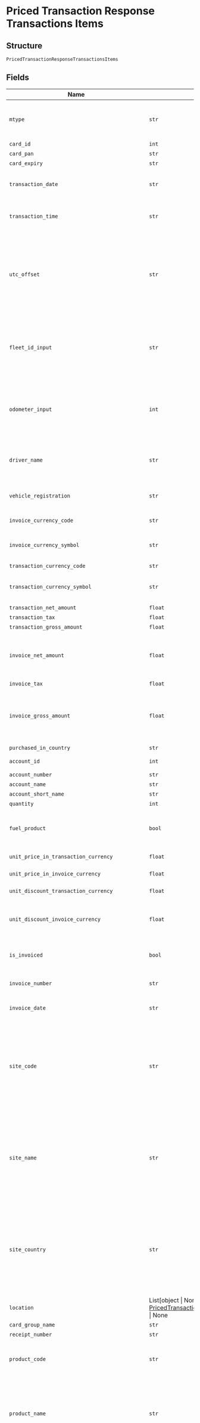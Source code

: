 
# Priced Transaction Response Transactions Items

## Structure

`PricedTransactionResponseTransactionsItems`

## Fields

| Name | Type | Tags | Description |
|  --- | --- | --- | --- |
| `mtype` | `str` | Optional | TransactionType is the type of transaction.<br>Example: SalesItem /FeeItem |
| `card_id` | `int` | Optional | Unique Card Id |
| `card_pan` | `str` | Optional | Card PAN |
| `card_expiry` | `str` | Optional | Card Expiry Date |
| `transaction_date` | `str` | Optional | Local Transaction Date  of where the transaction took place |
| `transaction_time` | `str` | Optional | Local Transaction Time of where the transaction took place |
| `utc_offset` | `str` | Optional | UTC Offset extracted from Sales Date time.<br>Note: This may not be accurate for all TPN transactions<br>Format: +/-HH:mm:ss (24 hours format)<br>Note: - The value could be null/blank for fees item. |
| `fleet_id_input` | `str` | Optional | Fleet Id Input as entered by the drivers at the time of transaction<br>Example: XYZ1234<br>Note: - The value could be null/blank for fees item. |
| `odometer_input` | `int` | Optional | Odometer Input as entered by the drivers at the time of transaction<br>Example: 12345<br>Note: - The value could be null/blank for fees item. |
| `driver_name` | `str` | Optional | Driver Name embossed on the card<br>Example:  ANDREW GILBERRY |
| `vehicle_registration` | `str` | Optional | Vehicle Registration Number embossed on the card<br>Example: MV65YLH |
| `invoice_currency_code` | `str` | Optional | ISO currency code<br>Example: GBP |
| `invoice_currency_symbol` | `str` | Optional | Currency symbol of the Invoice Currency Code<br>Example: £, $ |
| `transaction_currency_code` | `str` | Optional | ISO currency code |
| `transaction_currency_symbol` | `str` | Optional | Currency symbol of the Transaction Currency Code<br>Example: £, $ |
| `transaction_net_amount` | `float` | Optional | Net Amount |
| `transaction_tax` | `float` | Optional | Tax Amount |
| `transaction_gross_amount` | `float` | Optional | Gross Amount |
| `invoice_net_amount` | `float` | Optional | Invoiced Net Amount<br>Note: For a fee item, this parameter will be populated with fee InvoiceNetAmount. |
| `invoice_tax` | `float` | Optional | Invoiced Tax Amount |
| `invoice_gross_amount` | `float` | Optional | Invoice Gross Amount<br>Note: For a fee item, this parameter will be populated with fee InvoiceGrossAmount. |
| `purchased_in_country` | `str` | Optional | Country of Purchase |
| `account_id` | `int` | Optional | Account Id<br>Example: 29484 |
| `account_number` | `str` | Optional | Account Number |
| `account_name` | `str` | Optional | Account Name |
| `account_short_name` | `str` | Optional | Account Short Name |
| `quantity` | `int` | Optional | Quantity/Volume |
| `fuel_product` | `bool` | Optional | True if the product on transaction is listed as a fuel product else return false |
| `unit_price_in_transaction_currency` | `float` | Optional | Product Unit Price in transaction currency |
| `unit_price_in_invoice_currency` | `float` | Optional | Product Unit Price in invoice currency |
| `unit_discount_transaction_currency` | `float` | Optional | Unit Discount in transaction currency |
| `unit_discount_invoice_currency` | `float` | Optional | Unit Discount in invoice currency<br>Note: - The value could be null/blank for fees item. |
| `is_invoiced` | `bool` | Optional | True when the transaction is already invoice, else return False |
| `invoice_number` | `str` | Optional | Invoice Number if invoiced<br>S04500493 |
| `invoice_date` | `str` | Optional | Invoice Date<br>Format: yyyyMMdd HH:mm:ss |
| `site_code` | `str` | Optional | Site Code<br>Example:<br>050001 -    CHARNOCK RICHARD NTHBOUND MWSA 0755<br>050002 -    CHARNOCK RICHARD STHBOUND MWSA 0755 |
| `site_name` | `str` | Optional | Site Name<br>Example:<br>050001 -    CHARNOCK RICHARD NTHBOUND MWSA 0755<br>050002 -    CHARNOCK RICHARD STHBOUND MWSA 0755 |
| `site_country` | `str` | Optional | Site Country<br>Example: France, Germany<br>Note: - The value could be null/blank for fees item.<br>Geography Location entity for Site Location<br>Note: - The value could be null/blank for fees item. |
| `location` | List[object \| None \| [PricedTransactionItemsLocationItems](../../doc/models/priced-transaction-items-location-items.md)] \| None | Optional | This is List of a container for one-of cases. |
| `card_group_name` | `str` | Optional | Card Group Name |
| `receipt_number` | `str` | Optional | Receipt Number |
| `product_code` | `str` | Optional | Product Code<br>10    TMF Charges<br>11    Tunnel/Bridges<br>12    Motorway toll<br>13    Ferries |
| `product_name` | `str` | Optional | Product Name<br>Unleaded - High octane<br>Unleaded - Medium octane<br>Unleaded - Low octane<br>Unleaded Environmental |
| `product_group_id` | `int` | Optional | Product Group Id<br>Example:<br>1    Parent Product Group<br>2    All Fuels<br>3    Motor gasoline<br>4    2 stroke<br>5    Autogas<br>6    CNG |
| `product_group_name` | `str` | Optional | Product Group Name<br>Example:<br>1    Parent Product Group<br>2    All Fuels<br>3    Motor gasoline<br>4    2 stroke<br>5    Autogas<br>6    CNG<br>7    Automotive Gas Oil |
| `del_co_exchange_rate` | `float` | Optional | DelCo Exchange Rate (Site exchange rate) |
| `col_co_exchange_rate` | `float` | Optional | ColCo Exchange Rate (Customer exchange rate) |
| `is_shell_site` | `bool` | Optional | True when transaction occurred at a Shell site else return False<br>Note: - The value could be null/blank for fees item. |
| `network` | `str` | Optional | Network as configured in GFN (Shell PH, ESSO, etc.,)<br>100013    STEINDORFER<br>100015    S.A. BELGIAN SHELL N.V.<br>100016    ESSO BE<br>Note: - The value could be null/blank for fees item |
| `site_group_id` | `int` | Optional | Site Group Id<br>Example: 202<br>Note: - The value could be null/blank for fees item. |
| `site_group_name` | `str` | Optional | Site Group Name<br>Example: CZ 9100 ECONOMY NETWORK |
| `posting_date` | `str` | Optional | Transaction Posting Date<br>Format: yyyyMMdd HHmmss |
| `issuer_code` | `str` | Optional | First digits of the Card PAN<br>7002 = Fleet  <br>7077 = CRT |
| `purchased_in_country_code` | `str` | Optional | ISO code of the country where the transaction took place<br>Example: “NL” |
| `customer_country_code` | `str` | Optional | ISO code of the  Customer Country |
| `customer_country` | `str` | Optional | Name of the Customer Country |
| `release_code` | `str` | Optional | Release code, 7th Digit of the Card PAN |
| `card_group_id` | `str` | Optional | Card group ID |
| `card_sequence_number` | `str` | Optional | 3 digits, Card sequence number and Check digit |
| `check_digit` | `str` | Optional | Check digit, Last number of the card pan |
| `fleet_id_description` | `str` | Optional | FleetId/CRN description in Card Platform configured at the account level |
| `vat_rate` | `float` | Optional | VAT Percentage<br>0.20 for 20% |
| `vat_category` | `str` | Optional | VAT Category Id-Description<br>1-Zero Rated<br>2-A1 PH-O 12% Sales Domestic<br>3-VAT exempt |
| `vat_country` | `str` | Optional | VAT Country |
| `effective_discount_in_trx_currency` | `float` | Optional | Effective Discount (excluding VAT, in transaction currency) 4 digits<br>Example: 0.0000<br>Note: - The value could be null/blank for fees item. |
| `transaction_type` | `str` | Optional | Transaction Type<br>Example: Purchase when Card is Present else Blank<br>Note: - The value could be null/blank for fees item. |
| `pin_indicator` | `str` | Optional | Pin Indicator (Indicates whether PIN used or not used at the time of transaction)<br>Example: “PIN Used'” or “No PIN” or “Unknown”<br>Note: - The value could be null/blank for fees item |
| `vat_applicable` | `str` | Optional | Is VAT Applicable for this transaction |
| `net_invoice_indicator` | `str` | Optional | Net Invoice Indicator, Will the customer receive an invoice without VAT?<br>Example: “Y” or “N” |
| `customer_currency_code` | `str` | Optional | Customer currency code |
| `customer_currency_symbol` | `str` | Optional | Customer currency Symbol |
| `effective_unit_discount_in_customer_currency` | `float` | Optional | Effective Unit Discount (excluding VAT in Customer currency)<br>Note: - The value could be null/blank for fees item. |
| `effective_discount_in_customer_currency` | `float` | Optional | Effective Discount (excluding VAT in Customer currency)<br>Note: - The value could be null/blank for fees item |
| `va_ton_net_amount_in_customer_currency` | `float` | Optional | VAT on Net Amount (in Customer currency) |
| `discount_type` | `str` | Optional | Discount Type<br>Example: 1-None<br>2-Pence per unit<br>3-Percentage<br>Note: - The value could be null/blank for fees item |
| `transaction_status` | `str` | Optional | Transaction status "U" or "I"<br>“U” stands for Uninvoiced<br>“I” stands for Invoiced |
| `sales_item_id` | `int` | Optional | Unique Sales Item Identifier<br>Example: 18315958002<br>Note: For a fee item, this parameter will be populated with SalesItemId. |
| `payer_group` | `str` | Optional | Payer Group applicable for the Large Customer NL+8 digit code |
| `payer_group_name` | `str` | Optional | Payer Group Name |
| `refund_flag` | `str` | Optional | Refund Flag “N” for Not Refunded and “Y” for Refunded. |
| `original_sales_item_id` | `str` | Optional | Shows Sales Item Id of the original item that was refunded |
| `delco_name` | `str` | Optional | Delco Name |
| `delco_code` | `str` | Optional | Delco Code |
| `payer_number` | `str` | Optional | Payer number (Country code+8 digits) |
| `payer_name` | `str` | Optional | Payer name<br>Example: V.M. LE COMTE |
| `card_expiry_period` | `str` | Optional | Year/Month of the Card Expiry captured on the transaction |
| `authorisation_code` | `str` | Optional | Authorisation code of the transaction<br>Example: 011256<br>Note: - The value could be null/blank for fees item |
| `transaction_id` | `str` | Optional | Unique id of the transaction that may include one or more salesitems |
| `transaction_line` | `str` | Optional | Transaction line item number |
| `allow_clearing` | `str` | Optional | Is the Sales Item allowed for clearing? i.e. not written off<br>Example: “Y” or “N”<br>Note: - The value could be null/blank for fees item. |
| `crm_number` | `str` | Optional | CRM Case number if the sales item is in dispute<br>Note: - The value could be null/blank for fees item. |
| `dispute_status` | `str` | Optional | Sales Item Dispute Status if disputed<br>0    No Dispute<br>1    In Dispute<br>2    Re-Instated<br>3    Adjusted<br>4    Written Off by Colco<br>5    Written Off by Delco<br>6    Charged Back to Site<br>Note: - The value could be null/blank for fees item. |
| `rebate_rate` | `float` | Optional | Unit discount in customer currency.<br>Example: 28.279000<br>Note: - The value could be null/blank for fees item |
| `del_co_to_col_co_exchange_rate` | `float` | Optional | Exchange rate from transaction currency to customer currency.<br>Example: 1<br>Note: - The value could be null/blank for fees item |
| `net_euro_amount` | `float` | Optional | Net euro amount.<br>Example: 37.93<br>Note: - The value could be null/blank for fees item |
| `euro_rebate_amount` | `float` | Optional | Euro rebate amount.<br>Example: 0<br>Note: - The value could be null/blank for fees item |
| `euro_vat_amount` | `float` | Optional | Euro VAT amount.<br>Example: 7.96<br>Note: - The value could be null/blank for fees item |
| `parent_customer_number` | `str` | Optional | Parent customer number |
| `parent_customer_name` | `str` | Optional | Parent customer name. |
| `parent_customer_id` | `int` | Optional | Parent customer id. |
| `incoming_site_number` | `str` | Optional | Incoming Site Number<br>Example: 100021<br>Note: - The value could be null/blank for fees item. |
| `incoming_site_description` | `str` | Optional | Incoming Site Description<br>Example: HN3 INTI_02-82.02<br>Note: - The value could be null/blank for fees item. |
| `incoming_currency_code` | `str` | Optional | Incoming Currency Code<br>Example: GBP<br>Note: - The value could be null/blank for fees item |
| `incoming_product_code` | `str` | Optional | Incoming Product Code<br>Example: 30 |
| `credit_debit_code` | `str` | Optional | Credit Debit Code<br>Example: “D” or “C”<br>The value could be null/blank for fees item. |
| `correction_flag` | `str` | Optional | Correction Flag<br>Example: “Y” or “N”<br>The value could be null/blank for fees item. |
| `additional_1` | `str` | Optional | Additional1 |
| `additional_2` | `str` | Optional | Additional2 |
| `additional_3` | `str` | Optional | Additional3 |
| `additional_4` | `str` | Optional | Additional4 |
| `rebateon_net_amount_in_customer_currency` | `float` | Optional | Rebate on Net Amount In Customer Currency<br>Example: -0.735000000000<br>Note: - The value could be null/blank for fees item. |
| `rebateon_net_amount_in_transaction_currency` | `float` | Optional | Rebate on Net Amount In Transaction Currency<br>Example: -0.735000000000<br>Note: - The value could be null/blank for fees item. |
| `network_code` | `str` | Optional | Network Code<br>Example: AVEE PTUAZONW CUBFAO COSFS<br>Note: - The value could be null/blank for fees item |
| `trn_identifier` | `str` | Optional | Transaction Identifier |
| `card_type` | `str` | Optional | Card Type |
| `delco_list_price_unit_net` | `float` | Optional | Delco List Price Unit Net<br>Example: 30.500000 |
| `delco_retail_price_unit_net` | `float` | Optional | Retail Net Price (or pump net price) per Unit in transaction currency<br>Example: 1.921000 |
| `delco_retail_price_unit_gross` | `float` | Optional | Retail gross price (or pump gross price) per unit in transaction currency |
| `delco_retail_value_total_net` | `float` | Optional | Retail net price (or net pump price) in transaction currency |
| `delco_retail_value_total_gross` | `float` | Optional | Retail gross price (or gross pump price) in transaction currency |
| `customer_retail_price_unit_gross` | `float` | Optional | Retail gross price (or pump gross price) per unit in customer currency |
| `customer_retail_value_total_gross` | `float` | Optional | Retail gross price (or gross pump price) in customer currency |
| `customer_retail_value_total_net` | `float` | Optional | Retail gross price (or gross pump price) in customer currency<br>Retail net price (or net pump price) in customer currency |
| `transaction_type_description` | `str` | Optional | Transaction Type Description<br>Note: - The value could be null/blank for fees item |
| `error` | [`ErrorStatus`](../../doc/models/error-status.md) | Optional | - |
| `request_id` | `str` | Optional | API Request Id |

## Example (as JSON)

```json
{
  "Type": "Type0",
  "CardId": 132,
  "CardPAN": "CardPAN4",
  "CardExpiry": "CardExpiry8",
  "TransactionDate": "TransactionDate8"
}
```


